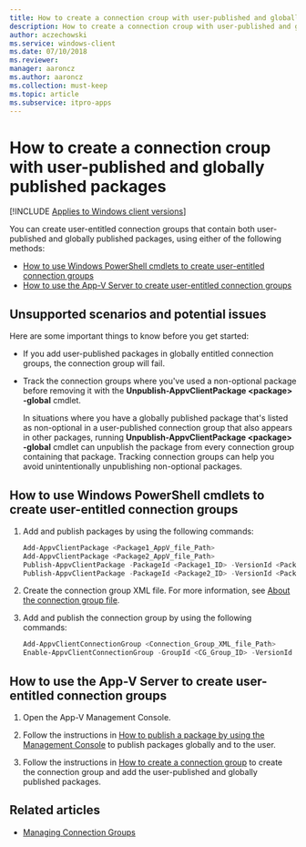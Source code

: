 ```yaml
---
title: How to create a connection croup with user-published and globally published packages (Windows 10/11)
description: How to create a connection croup with user-published and globally published packages.
author: aczechowski
ms.service: windows-client
ms.date: 07/10/2018
ms.reviewer: 
manager: aaroncz
ms.author: aaroncz
ms.collection: must-keep
ms.topic: article
ms.subservice: itpro-apps
---
```

# How to create a connection croup with user-published and globally published packages

[!INCLUDE [Applies to Windows client versions](../includes/applies-to-windows-client-versions.md)]

You can create user-entitled connection groups that contain both user-published and globally published packages, using either of the following methods:

- [How to use Windows PowerShell cmdlets to create user-entitled connection groups](#how-to-use-windows-powershell-cmdlets-to-create-user-entitled-connection-groups)
- [How to use the App-V Server to create user-entitled connection groups](#how-to-use-the-app-v-server-to-create-user-entitled-connection-groups)

## Unsupported scenarios and potential issues

Here are some important things to know before you get started:

- If you add user-published packages in globally entitled connection groups, the connection group will fail.
- Track the connection groups where you've used a non-optional package before removing it with the **Unpublish-AppvClientPackage <</span>package> -global** cmdlet.
      
    In situations where you have a globally published package that's listed as non-optional in a user-published connection group that also appears in other packages, running **Unpublish-AppvClientPackage <</span>package> -global** cmdlet can unpublish the package from every connection group containing that package. Tracking connection groups can help you avoid unintentionally unpublishing non-optional packages.

## How to use Windows PowerShell cmdlets to create user-entitled connection groups

1. Add and publish packages by using the following commands:
    
    ```PowerShell
    Add-AppvClientPackage <Package1_AppV_file_Path>
    Add-AppvClientPackage <Package2_AppV_file_Path>
    Publish-AppvClientPackage -PackageId <Package1_ID> -VersionId <Package1_Version_ID> -Global
    Publish-AppvClientPackage -PackageId <Package2_ID> -VersionId <Package2_Version_ID>
    ```

2. Create the connection group XML file. For more information, see [About the connection group file](appv-connection-group-file.md).

3. Add and publish the connection group by using the following commands:
    
    ```PowerShell
    Add-AppvClientConnectionGroup <Connection_Group_XML_file_Path>
    Enable-AppvClientConnectionGroup -GroupId <CG_Group_ID> -VersionId <CG_Version_ID>
    ```

## How to use the App-V Server to create user-entitled connection groups

1. Open the App-V Management Console.

2. Follow the instructions in [How to publish a package by using the Management Console](appv-publish-a-packages-with-the-management-console.md) to publish packages globally and to the user.

3. Follow the instructions in [How to create a connection group](appv-create-a-connection-group.md) to create the connection group and  add the user-published and globally published packages.





## Related articles

- [Managing Connection Groups](appv-managing-connection-groups.md)
